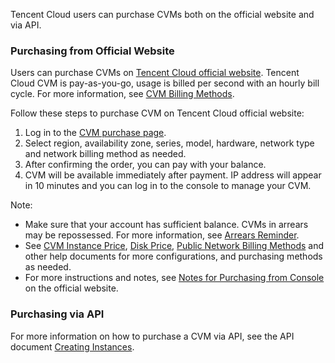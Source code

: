 Tencent Cloud users can purchase CVMs both on the official website and via API.

### Purchasing from Official Website
Users can purchase CVMs on [Tencent Cloud official website](https://buy.cloud.tencent.com/cvm?tab=custom&step=1&regionId=1). Tencent Cloud CVM is pay-as-you-go, usage is billed per second with an hourly bill cycle. For more information, see [CVM Billing Methods](https://intl.cloud.tencent.com/document/product/213/2180).

Follow these steps to purchase CVM on Tencent Cloud official website:

1. Log in to the [CVM purchase page](https://buy.cloud.tencent.com/cvm?tab=custom&step=1&regionId=1).
2. 	Select region, availability zone, series, model, hardware, network type and network billing method as needed.
3. 	After confirming the order, you can pay with your balance.
4. 	CVM will be available immediately after payment. IP address will appear in 10 minutes and you can log in to the console to manage your CVM. 

Note:
-	Make sure that your account has sufficient balance.  CVMs in arrears may be repossessed. 
For more information, see [Arrears Reminder](https://intl.cloud.tencent.com/document/product/213/2181).
-	See [CVM Instance Price](https://intl.cloud.tencent.com/document/product/213/2176), [Disk Price](https://intl.cloud.tencent.com/document/product/213/2255), [Public Network Billing Methods](https://intl.cloud.tencent.com/document/product/213/10578) and other help documents for more configurations, and purchasing methods as needed.
-	For more instructions and notes, see [Notes for Purchasing from Console](https://intl.cloud.tencent.com/document/product/213/6998) on the official website.

### Purchasing via API
For more information on how to purchase a CVM via API, see the API document [Creating Instances](https://intl.cloud.tencent.com/document/api/213/9384).


